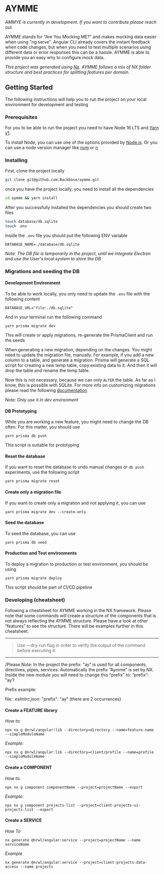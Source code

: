 # AYMME

*AMMYE is currently in development. If you want to contribute please reach out.*

AYMME stands for "Are You Mocking ME?" and makes mocking data easier when using "ng serve". Angular CLI already covers the instant feedback when code changes, but when you need to test multiple scenarios using different data or error responses this can be a hassle. AYMME is able to provide you an easy why to configure mock data.

<em>This project was generated using [Nx](https://nx.dev). AYMME follows a mix of NX folder structure and best practices for splitting features per domain.</em>

## Getting Started
The following instructions will help you to run the project on your local environment for development and testing

### Prerequisites
For you to be able to run the project you need to have Node 16 LTS and [Yarn v1](https://classic.yarnpkg.com/lang/en/).

To install Node, you can use one of the options provided by [Node.js](https://nodejs.org/en/). Or you can use a node version manager like
[nvm](https://github.com/nvm-sh/nvm) or [n](https://github.com/tj/n)

### Installing

First, clone the project locally
```bash
git clone git@github.com:Backbase/aymme.git
```
once you have the project locally, you need to install all the dependencies
```bash
cd aymme && yarn install
```
After you successfully installed the dependencies you should create two files
```bash
touch database/db.sqlite
touch .env
```
Inside the `.env` file you should put the following ENV variable
```dotenv
DATABASE_NAME=./database/db.sqlite
```

*Note: The DB file is temporarily in the project, until we integrate Electron and use the User's local system to store the DB*

### Migrations and seeding the DB
#### Development Environment
To be able to work locally, you only need to update the `.env` file with the following content
```dotenv
DATABASE_URL="file:./db.sqlite"
```
And in your terminal run the following command
```shell
yarn prisma migrate dev
```
This will create or apply migrations, re-generate the PrismaClient and run the seeds

When generating a new migration, depending on the changes. You might need to update the migration file, manually.
For example, if you add a new column to a table, and generate a migration. Prisma will generate a SQL script for 
creating a new temp table, copy existing data to it. And then it will drop the table and rename the temp table.

Now this is not necessary, because we can only `ALTER` the table. As far as I know, this is possible with SQLite.
For more info on customizing migrations please read the following [documentation](https://www.prisma.io/docs/guides/database/developing-with-prisma-migrate/customizing-migrations)

*Note: Only use it in dev environment*

#### DB Prototyping

While you are working a new feature, you might need to change the DB often.
For this matter, you should use
```shell
yarn prisma db push
```
This script is suitable for prototyping

#### Reset the database

If you want to reset the database to undo manual changes or `db push` experiments, use the following script
```shell
yarn prisma migrate reset
```
#### Create only a migration file

If you want to create only a migration and not applying it, you can use
```shell
yarn prisma migrate dev --create-only
```
#### Seed the database 

To seed the database, you can use
```shell
yarn prisma db seed
```

#### Production and Test environments
To deploy a migration to production or test environment, you should be using
```shell
yarn prisma migrate deploy
```
This script should be part of CI/CD pipeline

### Developing (cheatsheet)

Following a cheatsheet for AYMME working in the NX framework. Please note that some commands will create a structure of the components that is not always reflecting the AYMME structure. Please have a look at other “features” to see the structure. There will be examples further in this cheatsheet. 

---
> Use —dry-run flag in order to verify the output of the command before executing it. 
---

/Please Note: In the project the prefix: “ay” is used for all components, directives, pipes, services. Automatically the prefix “Aymme” is set by NX. Inside the new module you will need to change this “prefix” to: “prefix”: “ay”/ 

Prefix example: 

file: *.eslintrc.json*: "prefix": "ay" (there are 2 occurrences)


#### Create a FEATURE library 

*How to:*

`npx nx g @nrwl/angular:lib --directory=directory --name=feature-name  --simpleModuleName`

*Example:* 

`npx nx g @nrwl/angular:lib --directory=client/profile --name=profile  --simpleModuleName`


#### Create a COMPONENT

*How to:*

`npx nx g component componentName --project=projectName --export`

*Example:*

`npx nx g component projects-list --project=client-projects-ui-projects-list --export`

#### Create a SERVICE

*How To* 

`nx generate @nrwl/angular:service --project=projectName --name serviceName`

*Example* 

`nx generate @nrwl/angular:service --project=client-projects-data-access --name projects`
